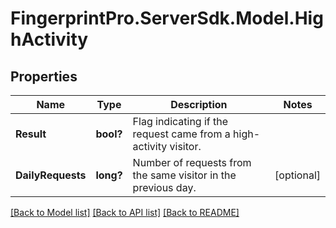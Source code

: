 # FingerprintPro.ServerSdk.Model.HighActivity
## Properties

Name | Type | Description | Notes
------------ | ------------- | ------------- | -------------
**Result** | **bool?** | Flag indicating if the request came from a high-activity visitor. | 
**DailyRequests** | **long?** | Number of requests from the same visitor in the previous day. | [optional] 

[[Back to Model list]](../README.md#documentation-for-models) [[Back to API list]](../README.md#documentation-for-api-endpoints) [[Back to README]](../README.md)

